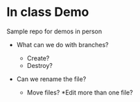 # In class Demo


Sample repo for demos in person

* What can we do with branches?
  * Create?
  * Destroy?

* Can we rename the file?
  * Move files?
*Edit more than one file?